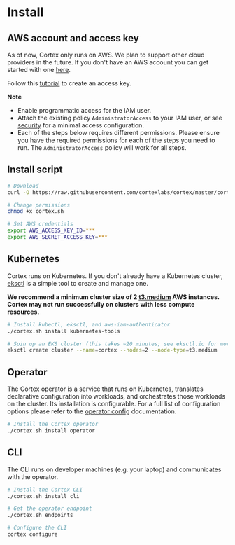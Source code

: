 # Install

## AWS account and access key

As of now, Cortex only runs on AWS. We plan to support other cloud providers in the future. If you don't have an AWS account you can get started with one [here](https://portal.aws.amazon.com/billing/signup#/start).

Follow this [tutorial](https://aws.amazon.com/premiumsupport/knowledge-center/create-access-key) to create an access key.

**Note**

* Enable programmatic access for the IAM user.
* Attach the existing policy `AdministratorAccess` to your IAM user, or see [security](security.md) for a minimal access configuration.
* Each of the steps below requires different permissions. Please ensure you have the required permissions for each of the steps you need to run. The `AdministratorAccess` policy will work for all steps.

## Install script

<!-- CORTEX_VERSION_MINOR -->
```bash
# Download
curl -O https://raw.githubusercontent.com/cortexlabs/cortex/master/cortex.sh

# Change permissions
chmod +x cortex.sh

# Set AWS credentials
export AWS_ACCESS_KEY_ID=***
export AWS_SECRET_ACCESS_KEY=***
```

## Kubernetes

Cortex runs on Kubernetes. If you don't already have a Kubernetes cluster, [eksctl](https://eksctl.io) is a simple tool to create and manage one.

**We recommend a minimum cluster size of 2 [t3.medium](https://aws.amazon.com/ec2/instance-types) AWS instances. Cortex may not run successfully on clusters with less compute resources.**

```bash
# Install kubectl, eksctl, and aws-iam-authenticator
./cortex.sh install kubernetes-tools

# Spin up an EKS cluster (this takes ~20 minutes; see eksctl.io for more options)
eksctl create cluster --name=cortex --nodes=2 --node-type=t3.medium
```

## Operator

The Cortex operator is a service that runs on Kubernetes, translates declarative configuration into workloads, and orchestrates those workloads on the cluster. Its installation is configurable. For a full list of configuration options please refer to the [operator config](config.md) documentation.

```bash
# Install the Cortex operator
./cortex.sh install operator
```

## CLI

The CLI runs on developer machines (e.g. your laptop) and communicates with the operator.

```bash
# Install the Cortex CLI
./cortex.sh install cli

# Get the operator endpoint
./cortex.sh endpoints

# Configure the CLI
cortex configure
```
